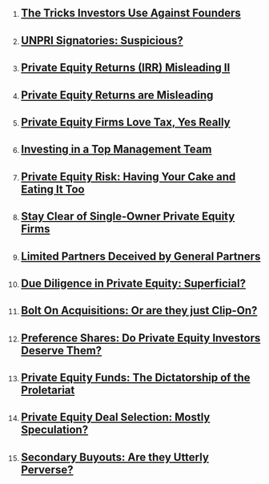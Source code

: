<ol><li><h2><a
href="http://www.theprivateequiteer.com/business-founders/">The Tricks Investors Use Against Founders</a></h2></li><li><h2><a
href="http://www.theprivateequiteer.com/should-we-treat-firms-that-signup-to-the-unpri-as-suspicious/">UNPRI Signatories: Suspicious?</a></h2></li><li><h2><a
href="http://www.theprivateequiteer.com/private-equity-irr-returns/">Private Equity Returns (IRR) Misleading II</a></h2></li><li><h2><a
href="http://www.theprivateequiteer.com/private-equity-returns-misleading/">Private Equity Returns are Misleading</a></h2></li><li><h2><a
href="http://www.theprivateequiteer.com/private-equity-tax/">Private Equity Firms Love Tax, Yes Really</a></h2></li><li><h2><a
href="http://www.theprivateequiteer.com/top-management-team/">Investing in a Top Management Team</a></h2></li><li><h2><a
href="http://www.theprivateequiteer.com/private-equity-risk/">Private Equity Risk: Having Your Cake and Eating It Too</a></h2></li><li><h2><a
href="http://www.theprivateequiteer.com/private-equity-firms-single-owner/">Stay Clear of Single-Owner Private Equity Firms</a></h2></li><li><h2><a
href="http://www.theprivateequiteer.com/limited-partner-private-equity/">Limited Partners Deceived by General Partners</a></h2></li><li><h2><a
href="http://www.theprivateequiteer.com/due-diligence-private-equity/">Due Diligence in Private Equity: Superficial?</a></h2></li><li><h2><a
href="http://www.theprivateequiteer.com/bolt-on-acquisition-multiple-arbitrage/">Bolt On Acquisitions: Or are they just Clip-On?</a></h2></li><li><h2><a
href="http://www.theprivateequiteer.com/preference-shares/">Preference Shares: Do Private Equity Investors Deserve Them?</a></h2></li><li><h2><a
href="http://www.theprivateequiteer.com/bad-private-equity/">Private Equity Funds: The Dictatorship of the Proletariat</a></h2></li><li><h2><a
href="http://www.theprivateequiteer.com/private-equity-deal-selection/">Private Equity Deal Selection: Mostly Speculation?</a></h2></li><li><h2><a
href="http://www.theprivateequiteer.com/secondary-buyout/">Secondary Buyouts: Are they Utterly Perverse?</a></h2></li></ol>
